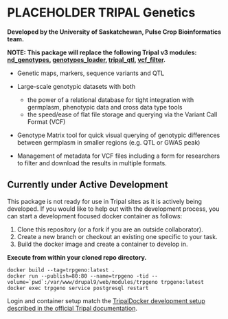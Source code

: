 # PLACEHOLDER TRIPAL Genetics

**Developed by the University of Saskatchewan, Pulse Crop Bioinformatics team.**

**NOTE: This package will replace the following Tripal v3 modules: [nd_genotypes](https://github.com/UofS-Pulse-Binfo/nd_genotypes), [genotypes_loader](https://github.com/UofS-Pulse-Binfo/genotypes_loader), [tripal_qtl](https://github.com/UofS-Pulse-Binfo/tripal_qtl), [vcf_filter](https://github.com/UofS-Pulse-Binfo/vcf_filter).**

- Genetic maps, markers, sequence variants and QTL
- Large-scale genotypic datasets with both

    - the power of a relational database for tight integration with germplasm, phenotypic data and cross data type tools
    - the speed/ease of flat file storage and querying via the Variant Call Format (VCF)

- Genotype Matrix tool for quick visual querying of genotypic differences between germplasm in smaller regions (e.g. QTL or GWAS peak)
- Management of metadata for VCF files including a form for researchers to filter and download the results in multiple formats.

## Currently under Active Development

This package is not ready for use in Tripal sites as it is actively being developed.
If you would like to help out with the development process, you can start a
development focused docker container as follows:

1. Clone this repository (or a fork if you are an outside collaborator).
2. Create a new branch or checkout an existing one specific to your task.
3. Build the docker image and create a container to develop in.

**Execute from within your cloned repo directory.**

```
docker build --tag=trpgeno:latest .
docker run --publish=80:80 --name=trpgeno -tid --volume=`pwd`:/var/www/drupal9/web/modules/trpgeno trpgeno:latest
docker exec trpgeno service postgresql restart
```

Login and container setup match the [TripalDocker development setup described in the official Tripal documentation](https://tripaldoc.readthedocs.io/en/latest/install/docker.html#development-site-information).
